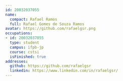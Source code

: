 ```yaml
---
id: 20032037055
name:
  compact: Rafael Ramos
  full: Rafael Gomes de Souza Ramos
avatar: https://github.com/rafaelgsr.png
occupations:
- id: 20032037055
  type: student
  campus: ifpb-jp
  course: cstsi
  isFinished: true
addresses:
  github: https://github.com/rafaelgsr
  linkedin: https://www.linkedin.com/in/rafaelgsr/
---
```


